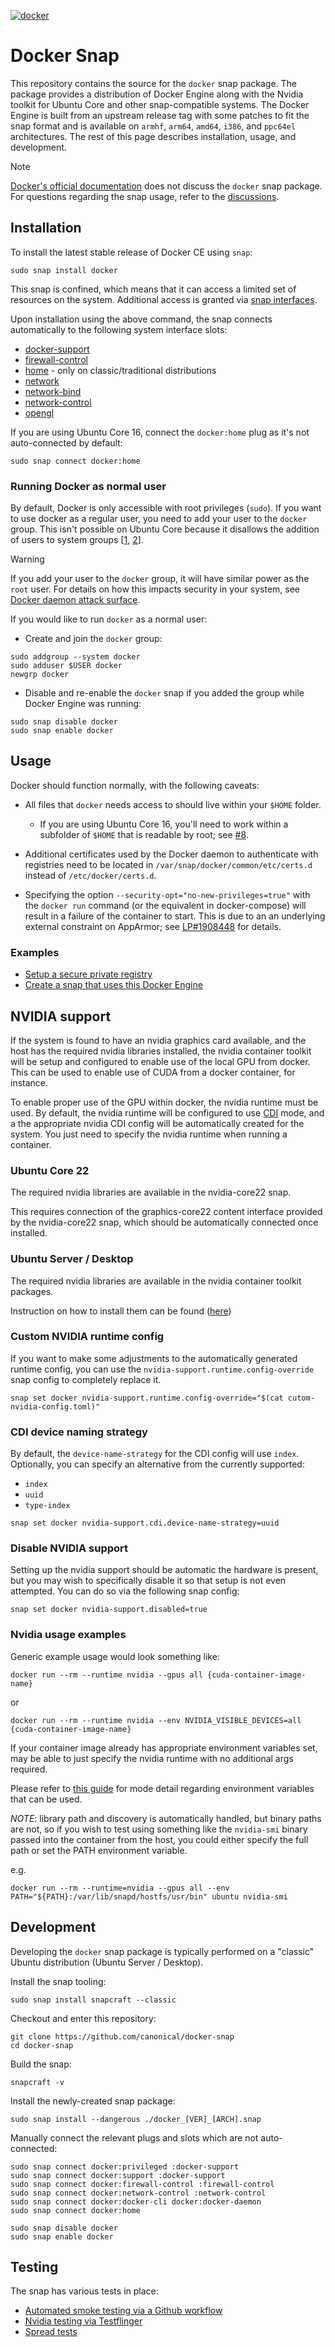 [![docker](https://snapcraft.io/docker/badge.svg)](https://snapcraft.io/docker)

# Docker Snap

This repository contains the source for the `docker` snap package.  The package provides a distribution of Docker Engine along with the Nvidia toolkit for Ubuntu Core and other snap-compatible systems.  The Docker Engine is built from an upstream release tag with some patches to fit the snap format and is available on `armhf`, `arm64`, `amd64`, `i386`, and `ppc64el` architectures.  The rest of this page describes installation, usage, and development.

> [!NOTE]
> [Docker's official documentation](https://docs.docker.com) does not discuss the `docker` snap package. For questions regarding the snap usage, refer to the [discussions](https://github.com/canonical/docker-snap/discussions).

## Installation

To install the latest stable release of Docker CE using `snap`:

```shell
sudo snap install docker
```

This snap is confined, which means that it can access a limited set of resources on the system.
Additional access is granted via [snap interfaces](https://snapcraft.io/docs/interfaces).

Upon installation using the above command, the snap connects automatically to the following system interface slots:
- [docker-support](https://snapcraft.io/docs/docker-support-interface)
- [firewall-control](https://snapcraft.io/docs/firewall-control-interface)
- [home](https://snapcraft.io/docs/home-interface) - only on classic/traditional distributions
- [network](https://snapcraft.io/docs/network-interface)
- [network-bind](https://snapcraft.io/docs/network-bind-interface)
- [network-control](https://snapcraft.io/docs/network-control-interface)
- [opengl](https://snapcraft.io/docs/opengl-interface)

If you are using Ubuntu Core 16, connect the `docker:home` plug as it's not auto-connected by default:

```shell
sudo snap connect docker:home
```

### Running Docker as normal user

By default, Docker is only accessible with root privileges (`sudo`). If you want to use docker as a regular user, you need to add your user to the `docker` group. This isn't possible on Ubuntu Core because it disallows the addition of users to system groups [[1](https://forum.snapcraft.io/t/adding-users-to-system-groups-on-ubuntu-core/20109), [2](https://github.com/snapcore/core20/issues/72)].

> [!WARNING]
> If you add your user to the `docker` group, it will have similar power as the `root` user. For details on how this impacts security in your system, see [Docker daemon attack surface](https://docs.docker.com/engine/security/#docker-daemon-attack-surface).

If you would like to run `docker` as a normal user:

* Create and join the `docker` group:

```shell
sudo addgroup --system docker
sudo adduser $USER docker
newgrp docker
```

* Disable and re-enable the `docker` snap if you added the group while Docker Engine was running:

```shell
sudo snap disable docker
sudo snap enable docker
```

## Usage

Docker should function normally, with the following caveats:

* All files that `docker` needs access to should live within your `$HOME` folder.

  * If you are using Ubuntu Core 16, you'll need to work within a subfolder of `$HOME` that is readable by root; see [#8](https://github.com/docker/docker-snap/issues/8).

* Additional certificates used by the Docker daemon to authenticate with registries need to be located in `/var/snap/docker/common/etc/certs.d` instead of `/etc/docker/certs.d`.

* Specifying the option `--security-opt="no-new-privileges=true"` with the `docker run` command (or the equivalent in docker-compose) will result in a failure of the container to start. This is due to an an underlying external constraint on AppArmor; see [LP#1908448](https://bugs.launchpad.net/snappy/+bug/1908448) for details.

### Examples

* [Setup a secure private registry](registry-example.md)
* [Create a snap that uses this Docker Engine](https://ubuntu.com/core/docs/docker-deploy)

## NVIDIA support

If the system is found to have an nvidia graphics card available, and the host has the required nvidia libraries installed, the nvidia container toolkit will be setup and configured to enable use of the local GPU from docker.  This can be used to enable use of CUDA from a docker container, for instance.

To enable proper use of the GPU within docker, the nvidia runtime must be used.  By default, the nvidia runtime will be configured to use [CDI](https://github.com/cncf-tags/container-device-interface) mode, and a the appropriate nvidia CDI config will be automatically created for the system.  You just need to specify the nvidia runtime when running a container.

### Ubuntu Core 22

The required nvidia libraries are available in the nvidia-core22 snap.

This requires connection of the graphics-core22 content interface provided by the nvidia-core22 snap, which should be automatically connected once installed.

### Ubuntu Server / Desktop

The required nvidia libraries are available in the nvidia container toolkit packages.

Instruction on how to install them can be found ([here](https://docs.nvidia.com/datacenter/cloud-native/container-toolkit/latest/install-guide.html))

### Custom NVIDIA runtime config

If you want to make some adjustments to the automatically generated runtime config, you can use the `nvidia-support.runtime.config-override` snap config to completely replace it.

```shell
snap set docker nvidia-support.runtime.config-override="$(cat cutom-nvidia-config.toml)"
```

### CDI device naming strategy

By default, the `device-name-strategy` for the CDI config will use `index`.  Optionally, you can specify an alternative from the currently supported:
* `index`
* `uuid`
* `type-index`

```shell
snap set docker nvidia-support.cdi.device-name-strategy=uuid
```

### Disable NVIDIA support

Setting up the nvidia support should be automatic the hardware is present, but you may wish to specifically disable it so that setup is not even attempted.  You can do so via the following snap config:
```shell
snap set docker nvidia-support.disabled=true
```

### Nvidia usage examples

Generic example usage would look something like:

```shell
docker run --rm --runtime nvidia --gpus all {cuda-container-image-name}
```

or

```shell
docker run --rm --runtime nvidia --env NVIDIA_VISIBLE_DEVICES=all {cuda-container-image-name}
```

If your container image already has appropriate environment variables set, may be able to just specify the nvidia runtime with no additional args required.

Please refer to [this guide](https://docs.nvidia.com/datacenter/cloud-native/container-toolkit/latest/docker-specialized.html) for mode detail regarding environment variables that can be used.

*NOTE*: library path and discovery is automatically handled, but binary paths are not, so if you wish to test using something like the `nvidia-smi` binary passed into the container from the host, you could either specify the full path or set the PATH environment variable.

e.g.

```
docker run --rm --runtime=nvidia --gpus all --env PATH="${PATH}:/var/lib/snapd/hostfs/usr/bin" ubuntu nvidia-smi
```

## Development

Developing the `docker` snap package is typically performed on a "classic" Ubuntu distribution (Ubuntu Server / Desktop).

Install the snap tooling:

```shell
sudo snap install snapcraft --classic
```

Checkout and enter this repository:

```shell
git clone https://github.com/canonical/docker-snap
cd docker-snap
```

Build the snap:

```shell
snapcraft -v
```

Install the newly-created snap package:

```shell
sudo snap install --dangerous ./docker_[VER]_[ARCH].snap
```

Manually connect the relevant plugs and slots which are not auto-connected:

```shell
sudo snap connect docker:privileged :docker-support
sudo snap connect docker:support :docker-support
sudo snap connect docker:firewall-control :firewall-control
sudo snap connect docker:network-control :network-control
sudo snap connect docker:docker-cli docker:docker-daemon
sudo snap connect docker:home

sudo snap disable docker
sudo snap enable docker
```

## Testing

The snap has various tests in place:
- [Automated smoke testing via a Github workflow](.github/workflows/smoke-test.yml)
- [Nvidia testing via Testflinger](.github/workflows/testflinger/README.md)
- [Spread tests](spread.md)
